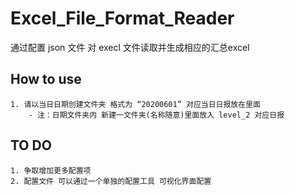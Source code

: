 # Excel_File_Format_Reader
通过配置 json 文件 对 execl 文件读取并生成相应的汇总excel

## How to use
	1. 请以当日日期创建文件夹 格式为 “20200601” 对应当日日报放在里面
		- 注：日期文件夹内 新建一文件夹(名称随意)里面放入 level_2 对应日报

## TO DO
    1. 争取增加更多配置项
    2. 配置文件 可以通过一个单独的配置工具 可视化界面配置